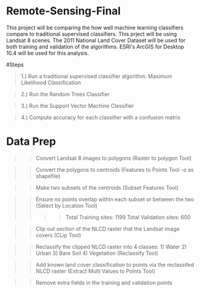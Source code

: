 # Remote-Sensing-Final
This project will be comparing the how well machine learning classifiers compare to traditional supervised classifiers. This prject will be using Landsat 8 scenes. The 2011 National Land Cover Dataset will be used for both training and validation of the algorithms. ESRI's ArcGIS for Desktop 10.4 will be used for this analysis.

#Steps
>1.) Run a traditional supervised classifier algorithm: Maximum Likelihood Classification

>2.) Run the Random Trees Classifier 

>3.) Run the Support Vector Machine Classifier

>4.) Compute accuracy for each classifier with a confusion matrix


# Data Prep
>> Convert Landsat 8 images to polygons (Raster to polygon Tool)

>> Convert the polygons to centroids (Features to Points Tool -o as shapefile)

>> Make two subsets of the centroids (Subset Features Tool)

>> Ensure no points overlap within each subset or between the two (Select by Location Tool)
>>>> Total Training sites: 1199
>>>> Total Validation sites: 600

>> Clip out section of the NLCD raster that the Landsat image covers (CLip Tool)

>> Reclassify the clipped NLCD raster into 4 classes: 1) Water 2) Urban 3) Bare Soil 4) Vegetation (Reclassify Tool)

>> Add known land cover classification to points via the reclassifed NLCD raster (Extract Multi Values to Points Tool)

>> Remove extra fields in the training and validation points

